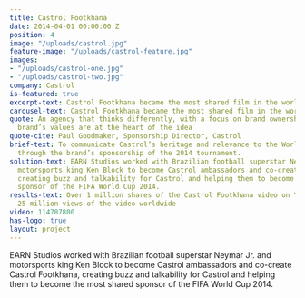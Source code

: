 ```yaml
---
title: Castrol Footkhana
date: 2014-04-01 00:00:00 Z
position: 4
image: "/uploads/castrol.jpg"
feature-image: "/uploads/castrol-feature.jpg"
images:
- "/uploads/castrol-one.jpg"
- "/uploads/castrol-two.jpg"
company: Castrol
is-featured: true
excerpt-text: Castrol Footkhana became the most shared film in the world
carousel-text: Castrol Footkhana became the most shared film in the world
quote: An agency that thinks differently, with a focus on brand ownership where the
  brand’s values are at the heart of the idea
quote-cite: Paul Goodmaker, Sponsorship Director, Castrol
brief-text: To communicate Castrol’s heritage and relevance to the World Cup audience
  through the brand’s sponsorship of the 2014 tournament.
solution-text: EARN Studios worked with Brazilian football superstar Neymar Jr. and
  motorsports king Ken Block to become Castrol ambassadors and co-create Castrol Footkhana,
  creating buzz and talkability for Castrol and helping them to become the most shared
  sponsor of the FIFA World Cup 2014.
results-text: Over 1 million shares of the Castrol Footkhana video on YouTube. Over
  25 million views of the video worldwide
video: 114787800
has-logo: true
layout: project
---
```


EARN Studios worked with Brazilian football superstar Neymar Jr. and motorsports king Ken Block to become Castrol ambassadors and co-create Castrol Footkhana, creating buzz and talkability for Castrol and helping them to become the most shared sponsor of the FIFA World Cup 2014.